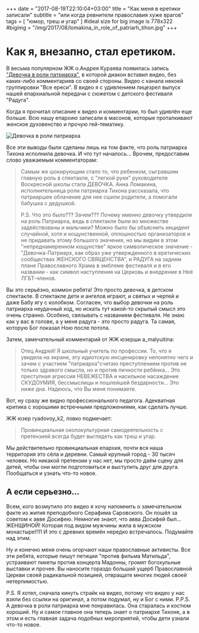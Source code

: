 +++
date = "2017-08-19T22:10:04+03:00"
title = "Как меня в еретики записали"
subtitle = "или когда ревнители православия хуже врагов"
tags        = [ "юмор, треш и угар" ]
#ideal size for big image is 778х322
#bigimg = "/img/2017/08/lomakina_in_role_of_patriarh_tihon.jpg"
+++

# Как я, внезапно, стал еретиком.

В весьма популярном ЖЖ о.Андрея Кураева появилась запись ["Девочка в роли патриарха"](http://diak-kuraev.livejournal.com/1704772.html), в которой диакон вставил видео, без каких-либо комментариев со своей стороны. Видео с канала некоей группировки "Все ереси". В видео я с удивлением лицезрел выпуск нашей епархиальной передачи с сюжетом с детского фестиваля "Радуга".

Когда я прочитал описание к видео и комментарии, то был удивлён еще больше. Всю нашу епархию записали в масонов, которые проталкивают женское духовенство и прочую гей-тематику. 

![Девочка в роли патриарха](/img/2017/08/lomakina_in_role_of_patriarh_tihon.jpg)

Все эти выводы были сделаны лишь на том факте, что роль патриарха Тихона исполнила девочка. И что тут началось... Врочем, предоставим слово уважаемым комментаторам:

> Самым же шокирующим стало то, что ребенком, сыгравшим главную роль в спектакле, с "легкой руки" руководителя Воскресной школы стала ДЕВОЧКА. Анна Ломакина, исполнительница роли патриарха Тихона рассказала, что патриаршее облачение для нее сшили родители, а помогали бабушка с дедушкой.
> 
> P.S. Что это было??? Зачем??? Почему именно девочку утвердили на роль Патриарха, ведь в спектакле были во множестве задействованы и мальчики? Можно было бы объяснить инцидент случайной, хотя и кощунственной, оплошностью организаторов и не придавать этому большого значения, но мы видим в этом "непреднамеренном кощунстве" яркое символическое значение  - "Девочка-Патриарх, как образ уже утвержденного в еретических сообществах ЖЕНСКОГО СВЯЩЕНСТВА", и РАДУГА на заднем плане Православного Храма в эмблеме фестиваля и в его названии - как символ наступления на Церковь и внедрение в Неё ЛГБТ-членов.

Вы это серьёзно, коммон ребята! Это просто девочка, в детском спектакле. В спектакле дети и ангелов играют, и святых и чертей и даже Бабу ягу с колобком. Согласен, что выбор девочки на роль патриарха неудачный ход, но искать тут какой-то скрытый смысл это очень странно. Особено, связывать с названием фестиваля. Не знаю как у вас в голове, а у меня радуга - это просто радуга. Та самая, которую Бог показал Ною после потопа. 

Затем, замечательный комментарий от ЖЖ юзерши a_malyuitina:

> Отец Андрей! 
> Я школьный учитель по профессии. 
> То, что я увидела на экране, эту идиотскую инсценировку непонятно чего и зачем с участием "патриарха"считаю преступлением против не только здравого смысла, но и против личности ребёнка...
> Это преступная агрессия НЕВЕЖЕСТВА и насильное насаждение СКУДОУМИЯ, бессмыслицы и пошлейшей бездарности... Это ниже дна. 
> Надеюсь, что Вы меня понимаете.


Вот, ну сразу же видно профессионального педагога. Адекватная критика с хорошими встречными предложениями, как сделать лучше.

ЖЖ юзер ryadovoy_k2, ловко подмечает:

> Провинциальная околокультурная самодеятельность с претензией всегда будет выглядеть как треш и угар.

Мы действительно провинциальная епархия, почти вся наша территория это сёла и деревни. Самый крупный город - 30 тысяч человек. Но никакой претензии у нас нет, мы просто даём сцену для детей, чтобы они могли подготовиться и выступить друг для друга. Пообщаться и узнать что-то новое.

## А если серьезно...
Всем, кого возмутило это видео я хочу напомнить о замечательном факте из жития преподобного Серафима Саровского. Он пошёл за советом к авве Досифею. Немногие знают, что авва Досифей был... ЖЕНЩИНОЙ! Которая под видом мужчины жила в мужском монастыре!!11 И это с древних времён нередко встречалось. Подумайте над этим.

Ну и конечно меня очень огорчают наши православные активисты. Все эти ребята, которые пишут петиции "против фильма Матильда", устраивают пикеты против концерта Мадонны, громят богохульные выставки и прочее. Вы наносите гораздо больший ущерб Православной Церкви своей радикальной позицией, отвращате многих людей своей нетерпимостью.

P.S. Я хотел, сначала кинуть страйк на видео, потому что видео у нас взяли без ссылки на оригинал, а потом подумал, ну и Бог с ними.
P.P.S. А девочка в роли патриарха мне понравилась. Она старалась и костюм хороший. Ну и самое главное она теперь знает о патриархе Тихоне, а в этом и есть главная задача подобных мероприятий, чтобы дети узнали что-то новое.
